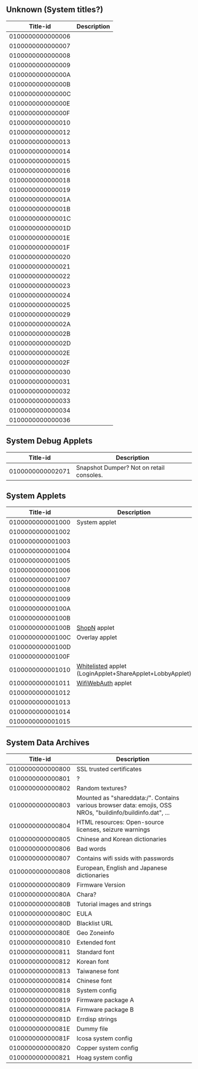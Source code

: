 ## Unknown (System titles?)

| Title-id         | Description |
| ---------------- | ----------- |
| 0100000000000006 |             |
| 0100000000000007 |             |
| 0100000000000008 |             |
| 0100000000000009 |             |
| 010000000000000A |             |
| 010000000000000B |             |
| 010000000000000C |             |
| 010000000000000E |             |
| 010000000000000F |             |
| 0100000000000010 |             |
| 0100000000000012 |             |
| 0100000000000013 |             |
| 0100000000000014 |             |
| 0100000000000015 |             |
| 0100000000000016 |             |
| 0100000000000018 |             |
| 0100000000000019 |             |
| 010000000000001A |             |
| 010000000000001B |             |
| 010000000000001C |             |
| 010000000000001D |             |
| 010000000000001E |             |
| 010000000000001F |             |
| 0100000000000020 |             |
| 0100000000000021 |             |
| 0100000000000022 |             |
| 0100000000000023 |             |
| 0100000000000024 |             |
| 0100000000000025 |             |
| 0100000000000029 |             |
| 010000000000002A |             |
| 010000000000002B |             |
| 010000000000002D |             |
| 010000000000002E |             |
| 010000000000002F |             |
| 0100000000000030 |             |
| 0100000000000031 |             |
| 0100000000000032 |             |
| 0100000000000033 |             |
| 0100000000000034 |             |
| 0100000000000036 |             |

## System Debug Applets

| Title-id         | Description                              |
| ---------------- | ---------------------------------------- |
| 0100000000002071 | Snapshot Dumper? Not on retail consoles. |

## System Applets

| Title-id         | Description                                                                                  |
| ---------------- | -------------------------------------------------------------------------------------------- |
| 0100000000001000 | System applet                                                                                |
| 0100000000001002 |                                                                                              |
| 0100000000001003 |                                                                                              |
| 0100000000001004 |                                                                                              |
| 0100000000001005 |                                                                                              |
| 0100000000001006 |                                                                                              |
| 0100000000001007 |                                                                                              |
| 0100000000001008 |                                                                                              |
| 0100000000001009 |                                                                                              |
| 010000000000100A |                                                                                              |
| 010000000000100B |                                                                                              |
| 010000000000100B | [ShopN](Internet%20Browser.md "wikilink") applet                                             |
| 010000000000100C | Overlay applet                                                                               |
| 010000000000100D |                                                                                              |
| 010000000000100F |                                                                                              |
| 0100000000001010 | [Whitelisted](Internet%20Browser.md "wikilink") applet (LoginApplet+ShareApplet+LobbyApplet) |
| 0100000000001011 | [WifiWebAuth](Internet%20Browser.md "wikilink") applet                                       |
| 0100000000001012 |                                                                                              |
| 0100000000001013 |                                                                                              |
| 0100000000001014 |                                                                                              |
| 0100000000001015 |                                                                                              |

## System Data Archives

| Title-id         | Description                                                                                                |
| ---------------- | ---------------------------------------------------------------------------------------------------------- |
| 0100000000000800 | SSL trusted certificates                                                                                   |
| 0100000000000801 | ?                                                                                                          |
| 0100000000000802 | Random textures?                                                                                           |
| 0100000000000803 | Mounted as "shareddata:/". Contains various browser data: emojis, OSS NROs, "buildinfo/buildinfo.dat", ... |
| 0100000000000804 | HTML resources: Open-source licenses, seizure warnings                                                     |
| 0100000000000805 | Chinese and Korean dictionaries                                                                            |
| 0100000000000806 | Bad words                                                                                                  |
| 0100000000000807 | Contains wifi ssids with passwords                                                                         |
| 0100000000000808 | European, English and Japanese dictionaries                                                                |
| 0100000000000809 | Firmware Version                                                                                           |
| 010000000000080A | Chara?                                                                                                     |
| 010000000000080B | Tutorial images and strings                                                                                |
| 010000000000080C | EULA                                                                                                       |
| 010000000000080D | Blacklist URL                                                                                              |
| 010000000000080E | Geo Zoneinfo                                                                                               |
| 0100000000000810 | Extended font                                                                                              |
| 0100000000000811 | Standard font                                                                                              |
| 0100000000000812 | Korean font                                                                                                |
| 0100000000000813 | Taiwanese font                                                                                             |
| 0100000000000814 | Chinese font                                                                                               |
| 0100000000000818 | System config                                                                                              |
| 0100000000000819 | Firmware package A                                                                                         |
| 010000000000081A | Firmware package B                                                                                         |
| 010000000000081D | Errdisp strings                                                                                            |
| 010000000000081E | Dummy file                                                                                                 |
| 010000000000081F | Icosa system config                                                                                        |
| 0100000000000820 | Copper system config                                                                                       |
| 0100000000000821 | Hoag system config                                                                                         |
